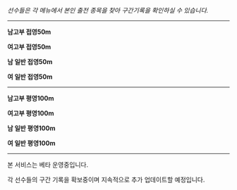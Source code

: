 _선수들은 각 메뉴에서 본인 출전 종목을 찾아 구간기록을 확인하실 수 있습니다._

---

**남고부 접영50m**

**여고부 접영50m**

**남 일반 접영50m**

**여 일반 접영50m**

---

**남고부 평영100m**

**여고부 평영100m**

**남 일반 평영100m**

**여 일반 평영100m**

---

본 서비스는 베타 운영중입니다.

각 선수들의 구간 기록을 확보중이며 지속적으로 추가 업데이트할 예정입니다.


